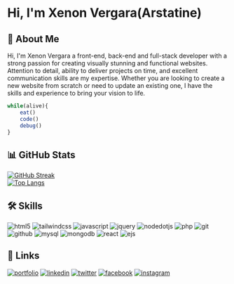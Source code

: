 # Hi, I'm Xenon Vergara(Arstatine)

## 🚀 About Me
Hi, I'm Xenon Vergara a front-end, back-end and full-stack developer with a strong passion for creating visually stunning and functional websites. Attention to detail, ability to deliver projects on time, and excellent communication skills are my expertise. Whether you are looking to create a new website from scratch or need to update an existing one, I have the skills and experience to bring your vision to life.

```javascript
while(alive){
    eat()
    code()
    debug()
}
```

## 📊 GitHub Stats
[![GitHub Streak](http://github-readme-streak-stats.herokuapp.com?user=Arstatine&theme=dark&background=000000)](https://git.io/streak-stats)
<br>
[![Top Langs](https://github-readme-stats.vercel.app/api/top-langs/?username=Arstatine&layout=compact&theme=vision-friendly-dark)](https://github.com/anuraghazra/github-readme-stats)

## 🛠 Skills
![html5](https://img.shields.io/badge/html5-E34F26?style=for-the-badge&logo=html5&logoColor=white)
![tailwindcss](https://img.shields.io/badge/tailwindcss-06B6D4?style=for-the-badge&logo=tailwindcss&logoColor=white)
![javascript](https://img.shields.io/badge/javascript-F7DF1E?style=for-the-badge&logo=javascript&logoColor=black)
![jquery](https://img.shields.io/badge/ajax_&_jquery-0769AD?style=for-the-badge&logo=jquery&logoColor=white)
![nodedotjs](https://img.shields.io/badge/node.js-339933?style=for-the-badge&logo=nodedotjs&logoColor=white)
![php](https://img.shields.io/badge/php-777BB4?style=for-the-badge&logo=php&logoColor=white)
![git](https://img.shields.io/badge/git-F05032?style=for-the-badge&logo=git&logoColor=white)
![github](https://img.shields.io/badge/github-181717?style=for-the-badge&logo=github&logoColor=white)
![mysql](https://img.shields.io/badge/mysql-4479A1?style=for-the-badge&logo=mysql&logoColor=white)
![mongodb](https://img.shields.io/badge/mongodb-47A248?style=for-the-badge&logo=mongodb&logoColor=white)
![react](https://img.shields.io/badge/react-61DAFB?style=for-the-badge&logo=react&logoColor=black)
![ejs](https://img.shields.io/badge/ejs-B4CA65?style=for-the-badge&logo=ejs&logoColor=black)


## 🔗 Links
[![portfolio](https://img.shields.io/badge/my_portfolio-000?style=for-the-badge&logo=ko-fi&logoColor=white)](https://arstatine.github.io)
[![linkedin](https://img.shields.io/badge/linkedin-0A66C2?style=for-the-badge&logo=linkedin&logoColor=white)](https://www.linkedin.com/in/xenon-vergara-8b66391b9/)
[![twitter](https://img.shields.io/badge/twitter-1DA1F2?style=for-the-badge&logo=twitter&logoColor=white)](https://twitter.com/Arstatinee)
[![facebook](https://img.shields.io/badge/facebook-0866FF?style=for-the-badge&logo=facebook&logoColor=white)](https://www.facebook.com/xenon.vergara.2201)
[![instagram](https://img.shields.io/badge/instagram-E4405F?style=for-the-badge&logo=instagram&logoColor=white)](https://www.facebook.com/xenon.vergara.2201)

